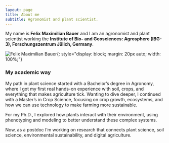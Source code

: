 ```yaml
---
layout: page
title: About me
subtitle: Agronomist and plant scientist.
---
```



My name is **Felix Maximilian Bauer** and I am an agronomist and plant scientist working the **Institute of Bio- and Geosciences: Agrosphere (IBG-3), Forschungszentrum Jülich, Germany**.

![Felix Maximilian Bauer](/assets/img/rhizo.JPG){: style="display: block; margin: 20px auto; width: 100%;"}


### My academic way

My path in plant science started with a Bachelor’s degree in Agronomy, where I got my first real hands-on experience with soil, crops, and everything that makes agriculture tick. Wanting to dive deeper, I continued with a Master’s in Crop Science, focusing on crop growth, ecosystems, and how we can use technology to make farming more sustainable.

For my Ph.D., I explored how plants interact with their environment, using phenotyping and modeling to better understand these complex systems. 

Now, as a postdoc I’m working on research that connects plant science, soil science, environmental sustainability, and digital agriculture.

